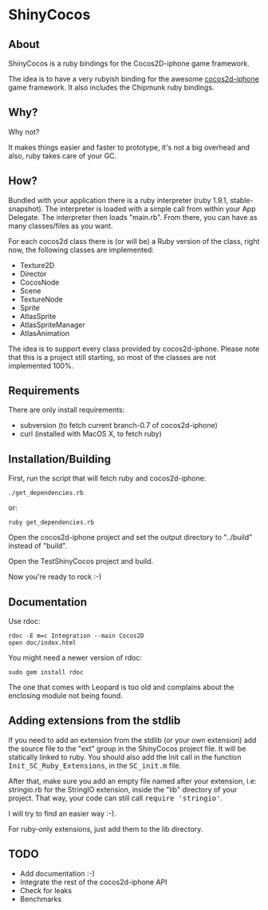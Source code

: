 # ShinyCocos

## About

ShinyCocos is a ruby bindings for the Cocos2D-iphone game framework.

The idea is to have a very rubyish binding for the awesome
[cocos2d-iphone](http://code.google.com/p/cocos2d-iphone) game
framework. It also includes the Chipmunk ruby bindings.

## Why?

Why not?

It makes things easier and faster to prototype, it's not a big overhead
and also, ruby takes care of your GC.

## How?

Bundled with your application there is a ruby interpreter (ruby 1.9.1,
stable-snapshot). The interpreter is loaded with a simple call from
within your App Delegate. The interpreter then loads "main.rb". From
there, you can have as many classes/files as you want.

For each cocos2d class there is (or will be) a Ruby version of the
class, right now, the following classes are implemented:

* Texture2D
* Director
* CocosNode
* Scene
* TextureNode
* Sprite
* AtlasSprite
* AtlasSpriteManager
* AtlasAnimation

The idea is to support every class provided by cocos2d-iphone. Please
note that this is a project still starting, so most of the classes are
not implemented 100%.

## Requirements

There are only install requirements:

* subversion (to fetch current branch-0.7 of cocos2d-iphone)
* curl (installed with MacOS X, to fetch ruby)

## Installation/Building

First, run the script that will fetch ruby and cocos2d-iphone:

    ./get_dependencies.rb

or:

    ruby get_dependencies.rb

Open the cocos2d-iphone project and set the output directory to
"../build" instead of "build".

Open the TestShinyCocos project and build.

Now you're ready to rock :-)

## Documentation

Use rdoc:

    rdoc -E m=c Integration --main Cocos2D
    open doc/index.html

You might need a newer version of rdoc:

    sudo gem install rdoc

The one that comes with Leopard is too old and complains about the
enclosing module not being found.

## Adding extensions from the stdlib

If you need to add an extension from the stdlib (or your own extension)
add the source file to the "ext" group in the ShinyCocos project file.
It will be statically linked to ruby. You should also add the Init call
in the function <tt>Init_SC_Ruby_Extensions</tt>, in the
<tt>SC_init.m</tt> file.

After that, make sure you add an empty file named after your extension,
i.e: stringio.rb for the StringIO extension, inside the "lib" directory
of your project. That way, your code can still call
<tt>require 'stringio'</tt>.

I will try to find an easier way :-).

For ruby-only extensions, just add them to the lib directory.

## TODO

* Add documentation :-)
* Integrate the rest of the cocos2d-iphone API
* Check for leaks
* Benchmarks
